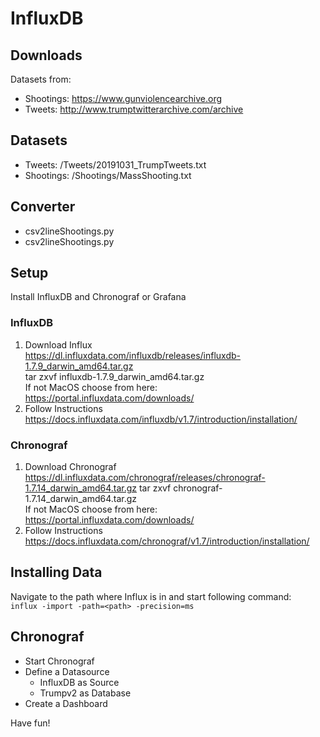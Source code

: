 # InfluxDB

## Downloads 
Datasets from:
- Shootings: https://www.gunviolencearchive.org
- Tweets: http://www.trumptwitterarchive.com/archive

## Datasets 
- Tweets: /Tweets/20191031_TrumpTweets.txt
- Shootings: /Shootings/MassShooting.txt

## Converter 
- csv2lineShootings.py
- csv2lineShootings.py

## Setup 
Install InfluxDB and Chronograf or Grafana

### InfluxDB
1. Download Influx </br>
https://dl.influxdata.com/influxdb/releases/influxdb-1.7.9_darwin_amd64.tar.gz </br>
tar zxvf influxdb-1.7.9_darwin_amd64.tar.gz </br>
If not MacOS choose from here: https://portal.influxdata.com/downloads/</br>
2. Follow Instructions </br>
https://docs.influxdata.com/influxdb/v1.7/introduction/installation/

### Chronograf 
1. Download Chronograf </br>
https://dl.influxdata.com/chronograf/releases/chronograf-1.7.14_darwin_amd64.tar.gz
tar zxvf chronograf-1.7.14_darwin_amd64.tar.gz </br>
If not MacOS choose from here: https://portal.influxdata.com/downloads/</br>
2. Follow Instructions </br>
https://docs.influxdata.com/chronograf/v1.7/introduction/installation/ <br>

## Installing Data
Navigate to the path where Influx is in and start following command: </br>
`influx -import -path=<path> -precision=ms`

## Chronograf
 - Start Chronograf 
 - Define a Datasource 
   - InfluxDB as Source 
   - Trumpv2 as Database
 - Create a Dashboard 
 
Have fun!
